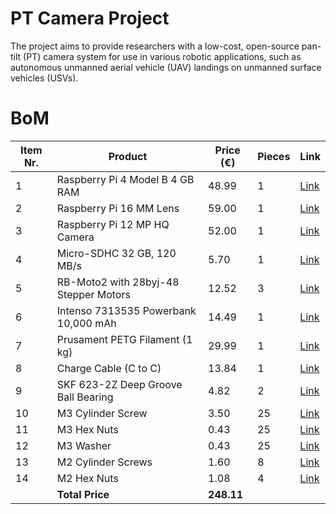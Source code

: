 # PT Camera Project
The project aims to provide researchers with a low-cost, open-source pan-tilt (PT) camera system for use in various robotic applications, such as autonomous unmanned aerial vehicle (UAV) landings on unmanned surface vehicles (USVs).

# BoM
| Item Nr. | Product                              | Price (€) | Pieces | Link |
|----------|--------------------------------------|-----------|--------|------|
| 1        | Raspberry Pi 4 Model B 4 GB RAM      | 48.99     | 1      | [Link](https://mou.sr/43gMQWg) |
| 2        | Raspberry Pi 16 MM Lens              | 59.00     | 1      | [Link](https://buyzero.de/en/products/16mm-teleobjektiv-fur-hq-kamera-16mm-telephoto-lens-for-hq-camera) |
| 3        | Raspberry Pi 12 MP HQ Camera         | 52.00     | 1      | [Link](https://www.digikey.de/short/p40hw30b) |
| 4        | Micro-SDHC 32 GB, 120 MB/s           | 5.70      | 1      | [Link](https://www.berrybase.de/sandisk-ultra-microsdhc-a1-120mb-s-class-10-speicherkarte-adapter-32gb) |
| 5        | RB-Moto2 with 28byj-48 Stepper Motors            | 12.52     | 3      | [Link](https://www.reichelt.com/de/en/shop/product/raspberry_pi_-_motor_control_incl_stepper_motors_uln2803apg-176628) |
| 6        | Intenso 7313535 Powerbank 10,000 mAh | 14.49     | 1      | [Link](https://amzn.eu/d/eHD4hbB) |
| 7        | Prusament PETG Filament (1 kg)       | 29.99     | 1      | [Link](https://www.prusa3d.com/de/produkt/prusament-petg-carmine-red-transparent-1kg/) |
| 8        | Charge Cable (C to C)                | 13.84     | 1      | [Link](https://de.rs-online.com/web/p/usb-kabel/2566994?gb=bb) |
| 9        | SKF 623-2Z Deep Groove Ball Bearing  | 4.82      | 2      | [Link](https://motionparts.de/products/623-2z-skf?variant=41904533602466&currency=EUR&utm_medium=product_sync&utm_source=google&utm_content=sag_organic&utm_campaign=sag_organic&gQT=2) |
| 10       | M3 Cylinder Screw                    | 3.50      | 25     | [Link](https://rc-schrauben.de/Zylinderkopfschraube-DIN-912-M3-x-12-Edelstahl-A2) |
| 11       | M3 Hex Nuts                          | 0.43      | 25     | [Link](https://de.farnell.com/en-DE/tr-fastenings/m3-hfst-z100/nut-full-steel-bzp-m3-pk100/dp/1419447) |
| 12       | M3 Washer                            | 0.43      | 25     | [Link](https://de.farnell.com/en-DE/duratool/wash3/washer-steel-m3-pk100/dp/1377496) |
| 13       | M2 Cylinder Screws                   | 1.60      | 8      | [Link](https://rc-schrauben.de/Zylinderkopfschraube-DIN-912-M2-x-8-Stahl-129) |
| 14       | M2 Hex Nuts                          | 1.08      | 4      | [Link](https://rc-schrauben.de/Hexagon-Nut-DIN-934-M2-Stainless-steel) |
|          | **Total Price**                      | **248.11**|        |      |
